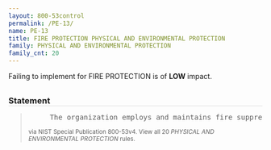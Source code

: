 ```yaml
---
layout: 800-53control
permalink: /PE-13/
name: PE-13
title: FIRE PROTECTION PHYSICAL AND ENVIRONMENTAL PROTECTION
family: PHYSICAL AND ENVIRONMENTAL PROTECTION
family_cnt: 20
---
```

<p class="text-info">Failing to implement for FIRE PROTECTION is of <b>LOW</b> impact.</p>

<h3 style="border-bottom:1px solid #ddd;margin:30px 0 8px 0;">Statement</h3>
<blockquote>
<pre>     The organization employs and maintains fire suppression and detection devices/systems for the information system that are supported by an independent energy source. 
</pre>
<p><small>via NIST Special Publication 800-53v4. View all 20 <i>PHYSICAL AND ENVIRONMENTAL PROTECTION</i> rules. <a href="/cce/ssg/group/$Group_id"><span class="glyphicon glyphicon-link"></span></a> </small></p>
</blockquote>

